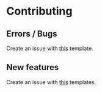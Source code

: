 # Contributing

## Errors / Bugs

Create an issue with [this](https://github.com/Jolumine/EmployeeTracker/issues/new?assignees=&labels=&template=bug_report.md&title=) template.

## New features 

Create an issue with [this](https://github.com/Jolumine/EmployeeTracker/issues/new?assignees=&labels=&template=feature_request.md&title=) templates.
